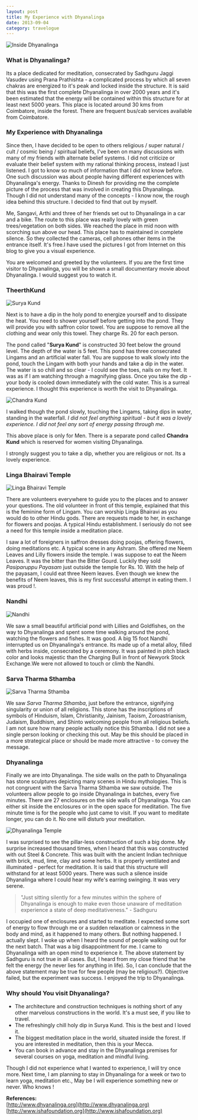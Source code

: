 ```yaml
---
layout: post
title: My Experience with Dhyanalinga
date: 2013-09-04
category: travelogue
---
```


![Inside Dhyanalinga]({{site.img-path}}/inside-dhyanalinga.jpg)  

### What is Dhyanalinga?  

Its a place dedicated for meditation, consecrated by Sadhguru Jaggi Vasudev using Prana Prathishta - a complicated process by which all seven chakras are energized to it's peak and locked inside the structure. It is said that this was the first complete Dhyanalinga in over 2000 years and it's been estimated that the energy will be contained within this structure for at least next 5000 years. This place is located around 30 kms from Coimbatore, inside the forest. There are frequent bus/cab services available from Coimbatore.
  
### My Experience with Dhyanalinga  

Since then, I have decided to be open to others religious / super natural / cult / cosmic being / spiritual beliefs, I've been on many discussions with many of my friends with alternate belief systems. I did not criticize or evaluate their belief system with my rational thinking process, instead I just listened. I got to know so much of information that I did not know before. One such discussion was about people having different experiences with Dhyanalinga's energy. Thanks to Dinesh for providing me the complete picture of the process that was involved in creating this Dhyanalinga. Though I did not understand many of the concepts - I know now, the rough idea behind this structure. I decided to find that out by myself.  
  
Me, Sangavi, Arthi and three of her friends set out to Dhyanalinga in a car and a bike. The route to this place was really lovely with green trees/vegetation on both sides. We reached the place in mid noon with scorching sun above our head. This place has to maintained in complete silence. So they collected the cameras, cell phones other items in the entrance itself. It's free.I have used the pictures I got from Internet on this blog to give you a visual experience.  
  
You are welcomed and greeted by the volunteers. If you are the first time visitor to Dhyanalinga, you will be shown a small documentary movie about Dhyanalinga. I would suggest you to watch it.  
  
### TheerthKund   

![Surya Kund]({{site.img-path}}/suryakund.jpg)

Next is to have a dip in the holy pond to energize yourself and to dissipate the heat. You need to shower yourself before getting into the pond. They will provide you with saffron color towel. You are suppose to remove all the clothing and wear only this towel. They charge Rs. 20 for each person.   
  
The pond called "<b>Surya Kund</b>" is constructed 30 feet below the ground level. The depth of the water is 5 feet. This pond has three consecrated Lingams and an artificial water fall. You are suppose to walk slowly into the pond, touch the Lingam with both your hands and take a dip in the water. The water is so chill and so clear - I could see the toes, nails on my feet. It was as if I am watching through a magnifying glass. Once you take the dip - your body is cooled down immediately with the cold water. This is a surreal experience. I thought this experience is worth the visit to Dhyanalinga.  
  
![Chandra Kund]({{site.img-path}}/chandrakund.jpg)

I walked though the pond slowly, touching the Lingams, taking dips in water, standing in the waterfall. *I did not feel anything spiritual - but it was a lovely experience. I did not feel any sort of energy passing through me.*  
  
This above place is only for Men. There is a separate pond called <b>Chandra Kund</b> which is reserved for women visiting Dhyanalinga.  
  
I strongly suggest you to take a dip, whether you are religious or not. Its a lovely experience.  
  
### Linga Bhairavi Temple  

![Linga Bhairavi Temple]({{site.img-path}}/linga-bhairavi-temple.jpg)

There are volunteers everywhere to guide you to the places and to answer your questions. The old volunteer in front of this temple, explained that this is the feminine form of Lingam. You can worship Linga Bhairavi as you would do to other Hindu gods. There are requests made to her, in exchange for flowers and poojas. A typical Hindu establishment. I seriously do not see a need for this temple inside a meditation place.  
  
I saw a lot of foreigners in saffron dresses doing poojas, offering flowers, doing meditations etc. A typical scene in any Ashram. She offered me Neem Leaves and Lilly flowers inside the temple. I was suppose to eat the Neem Leaves. It was the bitter than the Bitter Gourd. Luckily they sold *Pasiparuppu Payasam* just outside the temple for Rs. 10. With the help of the payasam, I could eat three Neem leaves. Even though we knew the benefits of Neem leaves, this is my first successful attempt in eating them. I was proud !.   
  
### Nandhi  

![Nandhi]({{site.img-path}}/dhyanalinga-nandi.jpg)  

We saw a small beautiful artificial pond with Lillies and Goldfishes, on the way to Dhyanalinga and spent some time walking around the pond, watching the flowers and fishes. It was good. A big 15 foot Nandhi interrupted us on Dhyanalinga's entrance. Its made up of a metal alloy, filled with herbs inside, consecrated by a ceremony. It was painted in pitch black color and looks majestic than the Charging Bull in front of Newyork Stock Exchange.We were not allowed to touch or climb the Nandhi.  
  
### Sarva Tharma Sthamba  
  
![Sarva Tharma Sthamba]({{site.img-path}}/dhyanalinga-sarva-dharma-sthamba.jpg)  

We saw *Sarva Tharma Sthamba*, just before the entrance, signifying singularity or union of all religions. This stone has the inscriptions of symbols of Hinduism, Islam, Christianity, Jainism, Taoism, Zoroastrianism, Judaism, Buddhism, and Shinto welcoming people from all religious beliefs. I am not sure how many people actually notice this Sthamba. I did not see a single person looking or checking this out. May be this should be placed in a more strategical place or should be made more attractive - to convey the message.  
  
### Dhyanalinga  

Finally we are into Dhyanalinga. The side walls on the path to Dhyanalinga has stone sculptures depicting many scenes in Hindu mythologies. This is not congruent with the Sarva Tharma Sthamba we saw outside. The volunteers allow people to go inside Dhyanalinga in batches, every five minutes. There are 27 enclosures on the side walls of Dhyanalinga. You can either sit inside the enclosures or in the open space for meditation. The five minute time is for the people who just came to visit. If you want to meditate longer, you can do it. No one will disturb your meditation.   
  
![Dhyanalinga Temple]({{site.img-path}}/dhyanalinga-temple.jpg)  
  
I was surprised to see the pillar-less construction of such a big dome. My surprise increased thousand times, when I heard that this was constructed with out Steel & Concrete. This was built with the ancient Indian technique with brick, mud, lime, clay and some herbs. It is properly ventilated and illuminated - perfect for meditation. It is said that this structure will withstand for at least 5000 years. There was such a silence inside Dhyanalinga where I could hear my wife's earring swinging. It was very serene.  

> "Just sitting silently for a few minutes within the sphere of Dhyanalinga is enough to make even those unaware of meditation experience a state of deep meditativeness." - Sadhguru  

I occupied one of enclosures and started to meditate. I expected some sort of energy to flow through me or a sudden relaxation or calmness in the body and mind, as it happened to many others. But nothing happened. I actually slept. I woke up when I heard the sound of people walking out for the next batch. That was a big disappointment for me. I came to Dhyanalinga with an open mind to experience it. The above statement by Sadhguru is not true in all cases. But, I heard from my close friend that he felt the energy (he never lies for anything in life). So, I can conclude that the above statement may be true for few people (may be religious?). Objective failed, but the experiment was success. I enjoyed the trip to Dhyanalinga.
  
### Why should You visit Dhyanalinga?  

* The architecture and construction techniques is nothing short of any other marvelous constructions in the world. It's a must see, if you like to travel.  
* The refreshingly chill holy dip in Surya Kund. This is the best and I loved it.  
* The biggest meditation place in the world, situated inside the forest. If you are interested in meditation, then this is your Mecca.  
* You can book in advance and stay in the Dhyanalinga premises for several courses on yoga, meditation and mindful living.  

Though I did not experience what I wanted to experience, I will try once more. Next time, I am planning to stay in Dhyanalinga for a week or two to learn yoga, meditation etc., May be I will experience something new or never. Who knows !  
  
**References:**  
[http://www.dhyanalinga.org](http://www.dhyanalinga.org)
[http://www.ishafoundation.org](http://www.ishafoundation.org)
